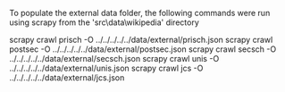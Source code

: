 To populate the external data folder, the following commands were run using scrapy from the 'src\data\wikipedia' directory

scrapy crawl prisch -O ../../../../../data/external/prisch.json
scrapy crawl postsec -O ../../../../../data/external/postsec.json
scrapy crawl secsch -O ../../../../../data/external/secsch.json
scrapy crawl unis -O ../../../../../data/external/unis.json
scrapy crawl jcs -O ../../../../../data/external/jcs.json